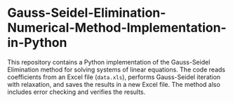 # Gauss-Seidel-Elimination-Numerical-Method-Implementation-in-Python
This repository contains a Python implementation of the Gauss-Seidel Elimination method for solving systems of linear equations. The code reads coefficients from an Excel file (`data.xls`), performs Gauss-Seidel iteration with relaxation, and saves the results in a new Excel file. The method also includes error checking and verifies the results.
